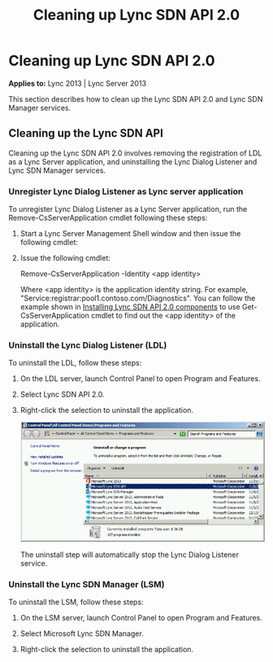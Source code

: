 ﻿---
title: Cleaning up Lync SDN API 2.0
TOCTitle: Cleaning up Lync SDN API 2.0
ms:assetid: cde7eda9-d231-41b6-88bc-bd2fad2bd4d5
ms:mtpsurl: https://msdn.microsoft.com/en-us/library/Dn439305(v=office.15)
ms:contentKeyID: 57261041
ms.date: 07/24/2014
mtps_version: v=office.15
---

# Cleaning up Lync SDN API 2.0


**Applies to:** Lync 2013 | Lync Server 2013

This section describes how to clean up the Lync SDN API 2.0 and Lync SDN Manager services.

## Cleaning up the Lync SDN API

Cleaning up the Lync SDN API 2.0 involves removing the registration of LDL as a Lync Server application, and uninstalling the Lync Dialog Listener and Lync SDN Manager services.

### Unregister Lync Dialog Listener as Lync server application

To unregister Lync Dialog Listener as a Lync Server application, run the Remove-CsServerApplication cmdlet following these steps:

1.  Start a Lync Server Management Shell window and then issue the following cmdlet:

2.  Issue the following cmdlet:  
      
    Remove-CsServerApplication -Identity \<app identity\>  
      
    Where \<app identity\> is the application identity string. For example, "Service:registrar:pool1.contoso.com/Diagnostics". You can follow the example shown in [Installing Lync SDN API 2.0 components](installing-lync-sdn-api-2-0-components.md) to use Get-CsServerApplication cmdlet to find out the \<app identity\> of the application.

### Uninstall the Lync Dialog Listener (LDL)

To uninstall the LDL, follow these steps:

1.  On the LDL server, launch Control Panel to open Program and Features.

2.  Select Lync SDN API 2.0.

3.  Right-click the selection to uninstall the application.  
      
    ![Lync Dialog Listener Control Panel](images/Dn439305.lync_sdn_api_control_panel(Office.15).png "Lync Dialog Listener Control Panel")  
      
    The uninstall step will automatically stop the Lync Dialog Listener service.

### Uninstall the Lync SDN Manager (LSM)

To uninstall the LSM, follow these steps:

1.  On the LSM server, launch Control Panel to open Program and Features.

2.  Select Microsoft Lync SDN Manager.

3.  Right-click the selection to uninstall the application.

